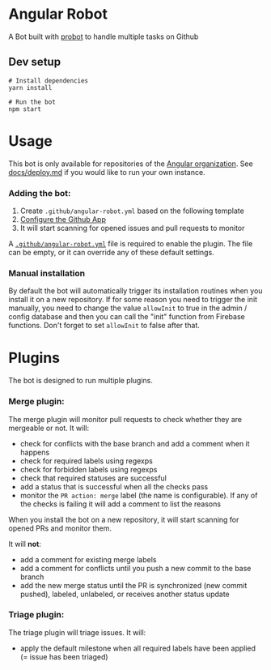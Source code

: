 # Angular Robot

A Bot built with [probot](https://github.com/probot/probot) to handle multiple tasks on Github

## Dev setup

```
# Install dependencies
yarn install

# Run the bot
npm start
```


# Usage
This bot is only available for repositories of the [Angular organization](http://github.com/angular/).
See [docs/deploy.md](docs/deploy.md) if you would like to run your own instance.

### Adding the bot:
1. Create `.github/angular-robot.yml` based on the following template
2. [Configure the Github App](https://github.com/apps/wheatley)
3. It will start scanning for opened issues and pull requests to monitor

A [`.github/angular-robot.yml`](test/fixtures/angular-robot.yml) file is required to enable the plugin. The file can be empty, or it can override any of these default settings.

### Manual installation
By default the bot will automatically trigger its installation routines when you install it on a new repository.
If for some reason you need to trigger the init manually, you need to change the value `allowInit` to true in the admin / config database and then you can call the "init" function from Firebase functions. Don't forget to set `allowInit` to false after that.

# Plugins
The bot is designed to run multiple plugins.

### Merge plugin:
The merge plugin will monitor pull requests to check whether they are mergeable or not. It will:
- check for conflicts with the base branch and add a comment when it happens
- check for required labels using regexps
- check for forbidden labels using regexps
- check that required statuses are successful
- add a status that is successful when all the checks pass
- monitor the `PR action: merge` label (the name is configurable). If any of the checks is failing it will add a comment to list the reasons

When you install the bot on a new repository, it will start scanning for opened PRs and monitor them.

It will **not**:
- add a comment for existing merge labels
- add a comment for conflicts until you push a new commit to the base branch
- add the new merge status until the PR is synchronized (new commit pushed), labeled, unlabeled, or receives another status update

### Triage plugin:
The triage plugin will triage issues. It will:
- apply the default milestone when all required labels have been applied (= issue has been triaged)
